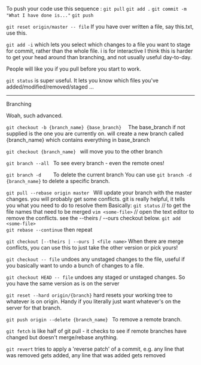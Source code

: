 
To push your code use this sequence :
`git pull`
`git add .`
`git commit -m "What I have done is..."`
`git push`



`git reset origin/master -- file`
If you have over written a file, say this.txt, use this.

`git add -i`
which lets you select which changes to a file you want to stage for commit, rather than the whole file. i is for interactive
I think this is harder to get your head around than branching, and not usually useful day-to-day.

People will like you if you pull before you start to work.

`git status`
is super useful. It lets you know which files you've added/modified/removed/staged ... 

_________________________
Branching

Woah, such advanced.

`git checkout -b {branch_name} {base_branch}  ` 
The base_branch if not supplied is the one you are currently on.
will create a new branch called {branch_name} which contains everything in base_branch 

`git checkout {branch_name} `
will move you to the other branch

`git branch --all `
To see every branch - even the remote ones!

`git branch -d    `
To delete the current branch
You can use `git branch -d {branch_name}` to delete a specific branch.

`git pull --rebase origin master `
Will update your branch with the master changes. you will probably get some conflicts. git is really helpful, it tells you what you need to do to resolve them
Basically: 
`git status`              // to get the file names that need to be merged
`vim <some-file>`         // open the text editor to remove the conflicts. see the --theirs / --ours checkout below.
`git add <some-file>`      
`git rebase --continue`
then repeat

`git checkout [--theirs | --ours ] <file name>`
When there are merge conflicts, you can use this to just take the other version or pick yours!

`git checkout -- file`
undoes any unstaged changes to the file, useful if you basically want to undo a bunch of changes to a file.

`git checkout HEAD -- file`
undoes any staged or unstaged changes. So you have the same version as is on the server

`git reset --hard origin/{branch}`
hard resets your working tree to whatever is on origin.  Handy if you literally just want whatever's on the server for that branch.



`git push origin --delete {branch_name} `
To remove a remote branch.

`git fetch`
is like half of git pull - it checks to see if remote branches have changed but doesn't merge/rebase anything.  

`git revert`
tries to apply a 'reverse patch' of a commit, e.g. any line that was removed gets added, any line that was added gets removed

